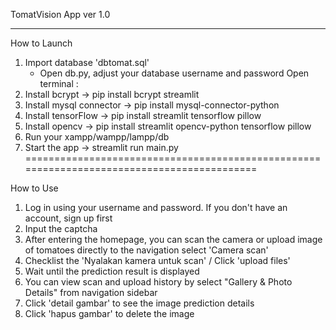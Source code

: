 TomatVision App ver 1.0 
********************************
How to Launch
1. Import database 'dbtomat.sql'
   - Open db.py, adjust your database username and password
Open terminal :
2. Install bcrypt            -> pip install bcrypt streamlit
3. Install mysql connector   -> pip install mysql-connector-python
4. Install tensorFlow        -> pip install streamlit tensorflow pillow
5. Install opencv            -> pip install streamlit opencv-python tensorflow pillow
6. Run your xampp/wampp/lampp/db 
7. Start the app             -> streamlit run main.py
===========================================================================================

How to Use
1. Log in using your username and password. If you don't have an account, sign up first
2. Input the captcha
3. After entering the homepage, you can scan the camera or upload image of tomatoes directly to the navigation select 'Camera scan'
4. Checklist the 'Nyalakan kamera untuk scan' / Click 'upload files'
5. Wait until the prediction result is displayed
6. You can view scan and upload history by select "Gallery & Photo Details" from navigation sidebar
7. Click 'detail gambar' to see the image prediction details
8. Click 'hapus gambar' to delete the image
